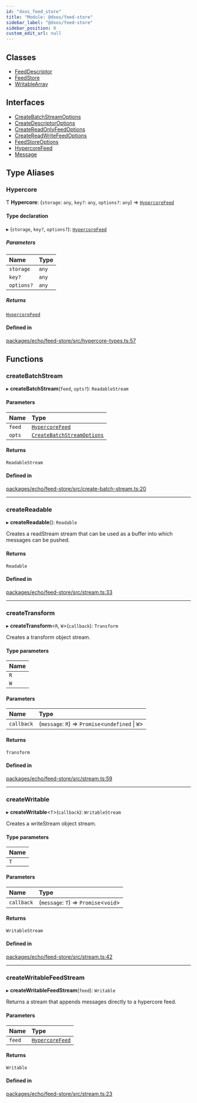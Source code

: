 ```yaml
---
id: "dxos_feed_store"
title: "Module: @dxos/feed-store"
sidebar_label: "@dxos/feed-store"
sidebar_position: 0
custom_edit_url: null
---
```


## Classes

- [FeedDescriptor](../classes/dxos_feed_store.FeedDescriptor.md)
- [FeedStore](../classes/dxos_feed_store.FeedStore.md)
- [WritableArray](../classes/dxos_feed_store.WritableArray.md)

## Interfaces

- [CreateBatchStreamOptions](../interfaces/dxos_feed_store.CreateBatchStreamOptions.md)
- [CreateDescriptorOptions](../interfaces/dxos_feed_store.CreateDescriptorOptions.md)
- [CreateReadOnlyFeedOptions](../interfaces/dxos_feed_store.CreateReadOnlyFeedOptions.md)
- [CreateReadWriteFeedOptions](../interfaces/dxos_feed_store.CreateReadWriteFeedOptions.md)
- [FeedStoreOptions](../interfaces/dxos_feed_store.FeedStoreOptions.md)
- [HypercoreFeed](../interfaces/dxos_feed_store.HypercoreFeed.md)
- [Message](../interfaces/dxos_feed_store.Message.md)

## Type Aliases

### Hypercore

Ƭ **Hypercore**: (`storage`: `any`, `key?`: `any`, `options?`: `any`) => [`HypercoreFeed`](../interfaces/dxos_feed_store.HypercoreFeed.md)

#### Type declaration

▸ (`storage`, `key?`, `options?`): [`HypercoreFeed`](../interfaces/dxos_feed_store.HypercoreFeed.md)

##### Parameters

| Name | Type |
| :------ | :------ |
| `storage` | `any` |
| `key?` | `any` |
| `options?` | `any` |

##### Returns

[`HypercoreFeed`](../interfaces/dxos_feed_store.HypercoreFeed.md)

#### Defined in

[packages/echo/feed-store/src/hypercore-types.ts:57](https://github.com/dxos/dxos/blob/b06737400/packages/echo/feed-store/src/hypercore-types.ts#L57)

## Functions

### createBatchStream

▸ **createBatchStream**(`feed`, `opts?`): `ReadableStream`

#### Parameters

| Name | Type |
| :------ | :------ |
| `feed` | [`HypercoreFeed`](../interfaces/dxos_feed_store.HypercoreFeed.md) |
| `opts` | [`CreateBatchStreamOptions`](../interfaces/dxos_feed_store.CreateBatchStreamOptions.md) |

#### Returns

`ReadableStream`

#### Defined in

[packages/echo/feed-store/src/create-batch-stream.ts:20](https://github.com/dxos/dxos/blob/b06737400/packages/echo/feed-store/src/create-batch-stream.ts#L20)

___

### createReadable

▸ **createReadable**(): `Readable`

Creates a readStream stream that can be used as a buffer into which messages can be pushed.

#### Returns

`Readable`

#### Defined in

[packages/echo/feed-store/src/stream.ts:33](https://github.com/dxos/dxos/blob/b06737400/packages/echo/feed-store/src/stream.ts#L33)

___

### createTransform

▸ **createTransform**<`R`, `W`\>(`callback`): `Transform`

Creates a transform object stream.

#### Type parameters

| Name |
| :------ |
| `R` |
| `W` |

#### Parameters

| Name | Type |
| :------ | :------ |
| `callback` | (`message`: `R`) => `Promise`<`undefined` \| `W`\> |

#### Returns

`Transform`

#### Defined in

[packages/echo/feed-store/src/stream.ts:59](https://github.com/dxos/dxos/blob/b06737400/packages/echo/feed-store/src/stream.ts#L59)

___

### createWritable

▸ **createWritable**<`T`\>(`callback`): `WritableStream`

Creates a writeStream object stream.

#### Type parameters

| Name |
| :------ |
| `T` |

#### Parameters

| Name | Type |
| :------ | :------ |
| `callback` | (`message`: `T`) => `Promise`<`void`\> |

#### Returns

`WritableStream`

#### Defined in

[packages/echo/feed-store/src/stream.ts:42](https://github.com/dxos/dxos/blob/b06737400/packages/echo/feed-store/src/stream.ts#L42)

___

### createWritableFeedStream

▸ **createWritableFeedStream**(`feed`): `Writable`

Returns a stream that appends messages directly to a hypercore feed.

#### Parameters

| Name | Type |
| :------ | :------ |
| `feed` | [`HypercoreFeed`](../interfaces/dxos_feed_store.HypercoreFeed.md) |

#### Returns

`Writable`

#### Defined in

[packages/echo/feed-store/src/stream.ts:23](https://github.com/dxos/dxos/blob/b06737400/packages/echo/feed-store/src/stream.ts#L23)

